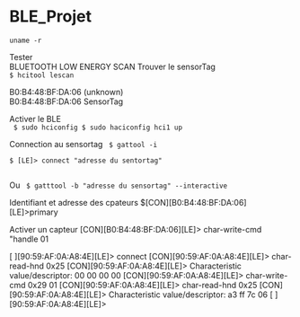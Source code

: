 # BLE_Projet
<code>uname -r</code></pre>

Tester  
BLUETOOTH LOW ENERGY SCAN
Trouver le sensorTag  
<code>$ hcitool lescan</code></pre>

B0:B4:48:BF:DA:06 (unknown)  
B0:B4:48:BF:DA:06 SensorTag  

Activer le BLE  
<code>
$ sudo hciconfig
$ sudo haciconfig hci1 up
</code></pre>

Connection au sensortag
<code>
$ gattool -i  
$ [LE]> connect "adresse du sentortag"  
</code></pre>

Ou
<code> $ gatttool -b "adresse du sensortag" --interactive </code></pre>

Identifiant et adresse des cpateurs
$[CON][B0:B4:48:BF:DA:06][LE]>primary

Activer un capteur
[CON][B0:B4:48:BF:DA:06][LE]> char-write-cmd "handle 01



[   ][90:59:AF:0A:A8:4E][LE]> connect
[CON][90:59:AF:0A:A8:4E][LE]> char-read-hnd 0x25
[CON][90:59:AF:0A:A8:4E][LE]>
Characteristic value/descriptor: 00 00 00 00
[CON][90:59:AF:0A:A8:4E][LE]> char-write-cmd 0x29 01
[CON][90:59:AF:0A:A8:4E][LE]> char-read-hnd 0x25
[CON][90:59:AF:0A:A8:4E][LE]>
Characteristic value/descriptor: a3 ff 7c 06
[   ][90:59:AF:0A:A8:4E][LE]>
